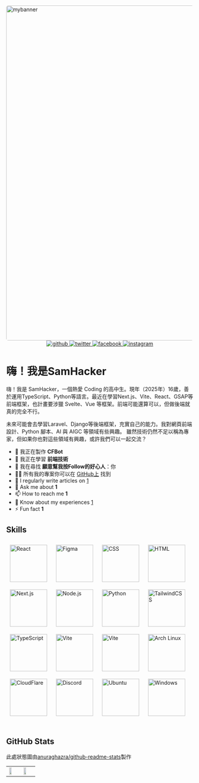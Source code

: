 <img width="900" alt="mybanner" src="https://github.com/user-attachments/assets/948e3231-ba54-4975-8ddb-d6dcd49212bd" style="border-radius: 5px;">

<br>

<div><center><a href="https://github.com/510208" target="_blank">
<img src=https://img.shields.io/badge/github-%2324292e.svg?&style=for-the-badge&logo=github&logoColor=white alt=github style="margin-bottom: 5px;" />
</a><a href="https://twitter.com/510208" target="_blank">
<img src=https://img.shields.io/badge/twitter-%2300acee.svg?&style=for-the-badge&logo=twitter&logoColor=white alt=twitter style="margin-bottom: 5px;" />
</a><a href="https://www.facebook.com/go510208" target="_blank">
<img src=https://img.shields.io/badge/facebook-%232E87FB.svg?&style=for-the-badge&logo=facebook&logoColor=white alt=facebook style="margin-bottom: 5px;" />
</a><a href="https://instagram.com/510208" target="_blank"><img src=https://img.shields.io/badge/instagram-%23000000.svg?&style=for-the-badge&logo=instagram&logoColor=white alt=instagram style="margin-bottom: 5px;" />
</a></center></div>

# 嗨！我是SamHacker

嗨！我是 SamHacker，一個熱愛 Coding 的高中生。現年（2025年）16歲，善於運用TypeScript、Python等語言。最近在學習Next.js、Vite、React、GSAP等前端框架，也計畫要涉獵 Svelte、Vue 等框架。前端可能還算可以，但做後端就真的完全不行。

未來可能會去學習Laravel、Django等後端框架，充實自己的能力。我對網頁前端設計、Python 腳本、AI 與 AIGC 等領域有些興趣。
雖然技術仍然不足以稱為專家，但如果你也對這些領域有興趣，或許我們可以一起交流？

- 🔭 我正在製作 **CFBot**
- 🌱 我正在學習 **前端技術**
- 🤝 我在尋找 **願意幫我按Follow的好心人**：你
- 👨‍💻 所有我的專案你可以在 [GitHub上](https://github.com/510208/510208/tree/main) 找到
- 📝 I regularly write articles on [1](1)
- 💬 Ask me about **1**
- 📫 How to reach me **1**
- 📄 Know about my experiences [1](1)
- ⚡ Fun fact **1**

## Skills
<div>  
	<a href="https://react.dev/?uwu=true" target="_blank"><img style="margin: 10px" src="https://510208.github.io/510208/logos/React.png" alt="React" height="100" /></a>
	<a href="https://www.figma.com/@samhacker" target="_blank"><img style="margin: 10px" src="https://510208.github.io/510208/logos/Figma.png" alt="Figma" height="100" /></a>
    <img style="margin: 10px" src="https://510208.github.io/510208/logos/CSS完全に理解した.png" alt="CSS" height="100" />
    <img style="margin: 10px" src="https://510208.github.io/510208/logos/HTML.png" alt="HTML" height="100" />
    <a href="https://www.nextjs.org" target="_blank"><img style="margin: 10px" src="https://510208.github.io/510208/logos/Nextjs.png" alt="Next.js" height="100" /></a>
    <a href="https://www.nodejs.org" target="_blank"><img style="margin: 10px" src="https://510208.github.io/510208/logos/Node.js.png" alt="Node.js" height="100" /></a>
    <a href="https://www.python.org" target="_blank"><img style="margin: 10px" src="https://510208.github.io/510208/logos/Python.png" alt="Python" height="100" /></a>
    <a href="https://tailwindcss.com/" target="_blank"><img style="margin: 10px" src="https://510208.github.io/510208/logos/TaliwindCSS.png" alt="TailwindCSS" height="100" /></a>
    <a href="https://www.typescriptlang.org/" target="_blank"><img style="margin: 10px" src="https://510208.github.io/510208/logos/TypeScript.png" alt="TypeScript" height="100" /></a>
    <a href="https://www.vite.dev" target="_blank"><img style="margin: 10px" src="https://510208.github.io/510208/logos/Vite.png" alt="Vite" height="100" /></a>
    <a href="https://github.com/510208"><img style="margin: 10px" src="https://510208.github.io/510208/logos/GitHub.png" alt="Vite" height="100" /></a>
	<a href="https://archlinux.org/" target="_blank"><img style="margin: 10px" src="https://510208.github.io/510208/logos/ArchLinux.png" alt="Arch Linux" height="100" /></a>
	<a href="https://www.cloudflare.com/" target="_blank"><img style="margin: 10px" src="https://510208.github.io/510208/logos/CloudFlare.png" alt="CloudFlare" height="100" /></a>
    <a href="https://discordapp.com/users/959977374471028779" target="_blank"><img style="margin: 10px" src="https://510208.github.io/510208/logos/Discord.png" alt="Discord" height="100" /></a>
    <a href="https://ubuntu.com/" target="_blank"><img style="margin: 10px" src="https://510208.github.io/510208/logos/Ubuntu.png" alt="Ubuntu" height="100" /></a>
    <a href="https://www.microsoft.com/zh-tw/windows/" target="_blank"><img style="margin: 10px" src="https://510208.github.io/510208/logos/Windows.png" alt="Windows" height="100" /></a>
</div>  

<br/>


## GitHub Stats

此處狀態圖由[anuraghazra/github-readme-stats](https://github.com/anuraghazra/github-readme-stats)製作


<table>
<tr>
	<td><a href="https://github.com/510208/github-readme-stats">
		<img src="https://github-readme-stats.vercel.app/api?username=510208&show_icons=true&count_private=true&theme=radical&hide_border=true" align="left" style="width: 50%" />
	</a></td>
	<td><a href="https://github.com/510208/convoychat">
		<img src="https://github-readme-stats.vercel.app/api/top-langs/?username=510208&show_icons=true&theme=radical&hide_border=true&layout=compact&hide=glsl,language2" align="left" style="width: 50%" />
	</a></td>
</tr>
</table>
